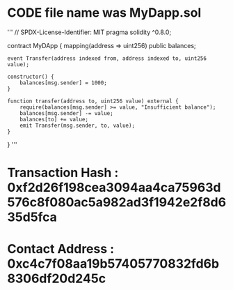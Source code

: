# CODE file name was MyDapp.sol
'''
// SPDX-License-Identifier: MIT
pragma solidity ^0.8.0;

contract MyDApp {
    mapping(address => uint256) public balances;

    event Transfer(address indexed from, address indexed to, uint256 value);

    constructor() {
        balances[msg.sender] = 1000;
    }

    function transfer(address to, uint256 value) external {
        require(balances[msg.sender] >= value, "Insufficient balance");
        balances[msg.sender] -= value;
        balances[to] += value;
        emit Transfer(msg.sender, to, value);
    }
}
'''

# Transaction Hash :  0xf2d26f198cea3094aa4ca75963d576c8f080ac5a982ad3f1942e2f8d635d5fca
# Contact Address : 0xc4c7f08aa19b57405770832fd6b8306df20d245c
